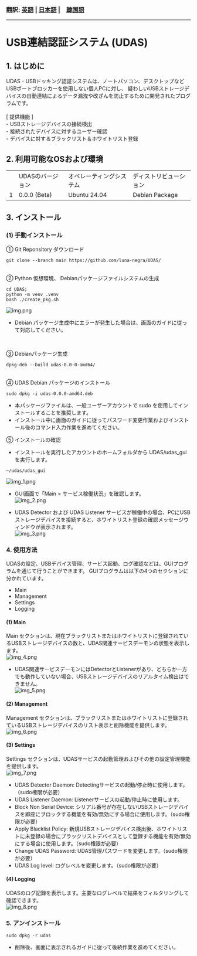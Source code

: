 ### 翻訳: [英語](README.md) | [日本語](README.ja.md) |　[韓国語](README.ko.md)
<hr>

# USB連結認証システム (UDAS)

## 1. はじめに
<div>
UDAS - USBドッキング認証システムは、ノートパソコン、デスクトップなどUSBポートブロッカーを使用しない個人PCに対し、 
疑わしいUSBストレージデバイスの自動連結によるデータ漏洩や改ざんを防止するために開発されたプログラムです。 
</div><br>

<div>
[ 提供機能 ]<br>
- USBストレージデバイスの接続検出<br> 
- 接続されたデバイスに対するユーザー確認<br>
- デバイスに対するブラックリスト＆ホワイトリスト登録<br>
</div>

## 2. 利用可能なOSおよび環境
<table>
    <th>
        <td>UDASのバージョン</td>
        <td>オペレーティングシステム</td>
        <td>ディストリビューション</td>
    </th>
    <tr>
        <td>1</td>
        <td>0.0.0 (Beta)</td>
        <td>Ubuntu 24.04</td>
        <td>Debian Package</td>
    </tr>
</table>

## 3. インストール
### (1) 手動インストール
① Git Reponsitory ダウンロード

```commandline
git clone --branch main https://github.com/luna-negra/UDAS/
```
<br>
② Python 仮想環境、 Debianパッケージファイルシステムの生成

```commandline
cd UDAS;
python -m venv .venv
bash ./create_pkg.sh
```
![img.png](imgs/img.png)

* Debian パッケージ生成中にエラーが発生した場合は、画面のガイドに従って対応してください。
<br>

③ Debianパッケージ生成

```commandline
dpkg-deb --build udas-0.0-0-amd64/
```
<br>
④ UDAS Debian パッケージのインストール

```commandline
sudo dpkg -i udas-0.0.0-amd64.deb
```
* 本パッケージファイルは、一般ユーザーアカウントで sudo を使用してインストールすることを推奨します。<br>
* インストール中に画面のガイドに従ってパスワード変更作業およびインストール後のコマンド入力作業を進めてください。<br>

⑤ インストールの確認
* インストールを実行したアカウントのホームフォルダから UDAS/udas_gui を実行します。

```commandline
~/udas/udas_gui
```

![img_1.png](imgs/img_1.png)

* GUI画面で「Main > サービス稼働状況」を確認します。<br>
![img_2.png](imgs/img_2.png)

* UDAS Detector および UDAS Listener サービスが稼働中の場合、PCにUSBストレージデバイスを接続すると、ホワイトリスト登録の確認メッセージウィンドウが表示されます。<br>
![img_3.png](imgs/img_3.png)

### 4. 使用方法
<div>
UDASの設定、USBデバイス管理、サービス起動、ログ確認などは、GUIプログラムを通じて行うことができます。 
GUIプログラムは以下の4つのセクションに分かれています。<br>

- Main
- Management
- Settings
- Logging<br>

</div>

#### (1) Main
Main セクションは、現在ブラックリストまたはホワイトリストに登録されているUSBストレージデバイスの数と、UDAS関連サービスデーモンの状態を表示します。<br>
![img_4.png](imgs/img_4.png)

* UDAS関連サービスデーモンにはDetectorとListenerがあり、どちらか一方でも動作していない場合、USBストレージデバイスのリアルタイム検出はできません。<br>
![img_5.png](imgs/img_5.png)

#### (2) Management
Management セクションは、ブラックリストまたはホワイトリストに登録されているUSBストレージデバイスのリスト表示と削除機能を提供します。<br>
![img_6.png](imgs/img_6.png)

#### (3) Settings
Settings セクションは、UDASサービスの起動管理およびその他の設定管理機能を提供します。<br>
![img_7.png](imgs/img_7.png)

* UDAS Detector Daemon: Detectingサービスの起動/停止時に使用します。（sudo権限が必要）
* UDAS Listener Daemon: Listenerサービスの起動/停止時に使用します。
* Block Non Serial Device: シリアル番号が存在しないUSBストレージデバイスを即座にブロックする機能を有効/無効にする場合に使用します。（sudo権限が必要）
* Apply Blacklist Policy: 新規USBストレージデバイス検出後、ホワイトリストに未登録の場合にブラックリストデバイスとして登録する機能を有効/無効にする場合に使用します。（sudo権限が必要）
* Change UDAS Password: UDAS管理パスワードを変更します。（sudo権限が必要）
* UDAS Log level: ログレベルを変更します。（sudo権限が必要）

#### (4) Logging
UDASのログ記録を表示します。主要なログレベルで結果をフィルタリングして確認できます。<br>
![img_8.png](imgs/img_8.png)
<br>

### 5. アンインストール
```commandline
sudo dpkg -r udas
```
* 削除後、画面に表示されるガイドに従って後続作業を進めてください。